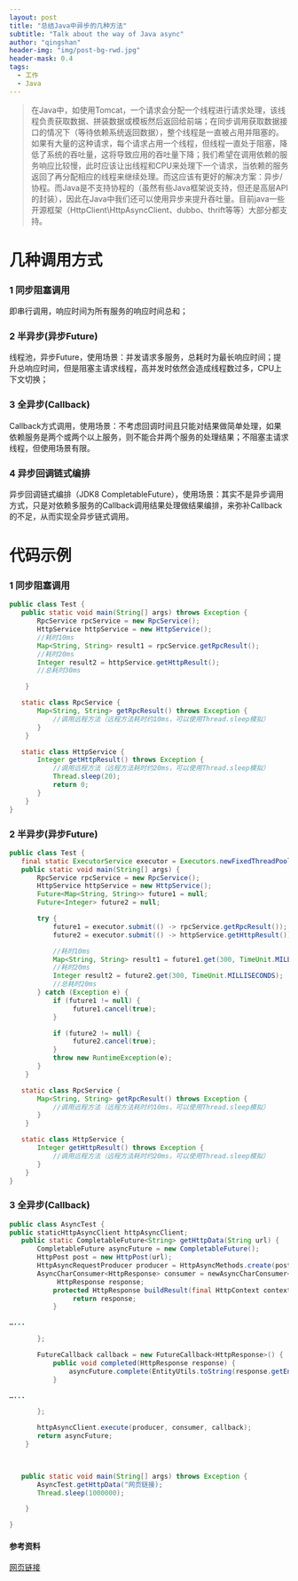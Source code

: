 ```yaml
---
layout: post
title: "总结Java中异步的几种方法"
subtitle: "Talk about the way of Java async"
author: "qingshan"
header-img: "img/post-bg-rwd.jpg"
header-mask: 0.4
tags:
  - 工作
  - Java
---
```



> 在Java中，如使用Tomcat，一个请求会分配一个线程进行请求处理，该线程负责获取数据、拼装数据或模板然后返回给前端；在同步调用获取数据接口的情况下（等待依赖系统返回数据），整个线程是一直被占用并阻塞的。如果有大量的这种请求，每个请求占用一个线程，但线程一直处于阻塞，降低了系统的吞吐量，这将导致应用的吞吐量下降；我们希望在调用依赖的服务响应比较慢，此时应该让出线程和CPU来处理下一个请求，当依赖的服务返回了再分配相应的线程来继续处理。而这应该有更好的解决方案：异步/协程。而Java是不支持协程的（虽然有些Java框架说支持，但还是高层API的封装），因此在Java中我们还可以使用异步来提升吞吐量。目前java一些开源框架（HttpClient\HttpAsyncClient、dubbo、thrift等等）大部分都支持。

 

# 几种调用方式

### 1 同步阻塞调用

即串行调用，响应时间为所有服务的响应时间总和；

 

### 2 半异步(异步Future)

线程池，异步Future，使用场景：并发请求多服务，总耗时为最长响应时间；提升总响应时间，但是阻塞主请求线程，高并发时依然会造成线程数过多，CPU上下文切换；

 

### 3 全异步(Callback)

Callback方式调用，使用场景：不考虑回调时间且只能对结果做简单处理，如果依赖服务是两个或两个以上服务，则不能合并两个服务的处理结果；不阻塞主请求线程，但使用场景有限。

 

### 4 异步回调链式编排

异步回调链式编排（JDK8 CompletableFuture），使用场景：其实不是异步调用方式，只是对依赖多服务的Callback调用结果处理做结果编排，来弥补Callback的不足，从而实现全异步链式调用。


# 代码示例 

### 1 同步阻塞调用

```java
public class Test {
   public static void main(String[] args) throws Exception {
       RpcService rpcService = new RpcService();
       HttpService httpService = new HttpService();
       //耗时10ms
       Map<String, String> result1 = rpcService.getRpcResult();
       //耗时20ms
       Integer result2 = httpService.getHttpResult();
       //总耗时30ms

    }

   static class RpcService {
       Map<String, String> getRpcResult() throws Exception {
           //调用远程方法（远程方法耗时约10ms，可以使用Thread.sleep模拟）
       }
    }

   static class HttpService {
       Integer getHttpResult() throws Exception {
           //调用远程方法（远程方法耗时约20ms，可以使用Thread.sleep模拟）
           Thread.sleep(20);
           return 0;
       }
    }
}
```
 

### 2 半异步(异步Future)
```java
public class Test {
   final static ExecutorService executor = Executors.newFixedThreadPool(2);
   public static void main(String[] args) {
       RpcService rpcService = new RpcService();
       HttpService httpService = new HttpService();
       Future<Map<String, String>> future1 = null;
       Future<Integer> future2 = null;

       try {
           future1 = executor.submit(() -> rpcService.getRpcResult());
           future2 = executor.submit(() -> httpService.getHttpResult());

           //耗时10ms
           Map<String, String> result1 = future1.get(300, TimeUnit.MILLISECONDS);
           //耗时20ms
           Integer result2 = future2.get(300, TimeUnit.MILLISECONDS);
           //总耗时20ms
       } catch (Exception e) {
           if (future1 != null) {
                future1.cancel(true);
           }

           if (future2 != null) {
                future2.cancel(true);
           }
           throw new RuntimeException(e);
       }
    }

   static class RpcService {
       Map<String, String> getRpcResult() throws Exception {
           //调用远程方法（远程方法耗时约10ms，可以使用Thread.sleep模拟）
       }
    }

   static class HttpService {
       Integer getHttpResult() throws Exception {
           //调用远程方法（远程方法耗时约20ms，可以使用Thread.sleep模拟）
       }
    }
}
```
 

### 3 全异步(Callback) 
```java
public class AsyncTest {
public staticHttpAsyncClient httpAsyncClient;
   public static CompletableFuture<String> getHttpData(String url) {
       CompletableFuture asyncFuture = new CompletableFuture();
       HttpPost post = new HttpPost(url);
       HttpAsyncRequestProducer producer = HttpAsyncMethods.create(post);
       AsyncCharConsumer<HttpResponse> consumer = newAsyncCharConsumer<HttpResponse>() {
            HttpResponse response;
           protected HttpResponse buildResult(final HttpContext context) {
                return response;
           }

…...

       };

       FutureCallback callback = new FutureCallback<HttpResponse>() {
           public void completed(HttpResponse response) {
               asyncFuture.complete(EntityUtils.toString(response.getEntity()));
           }

…...

       };

       httpAsyncClient.execute(producer, consumer, callback);
       return asyncFuture;
    }

 

   public static void main(String[] args) throws Exception {
       AsyncTest.getHttpData("网页链接);
       Thread.sleep(1000000);

    }

}
```

#### 参考资料
[网页链接](https://wely.iteye.com/blog/2346288)